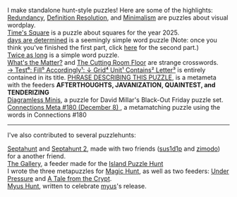I make standalone hunt-style puzzles! Here are some of the highlights:<br>
[Redundancy](https://puzzling.stackexchange.com/questions/109708/redundancy), [Definition Resolution](https://puzzling.stackexchange.com/questions/111258/definition-resolution), and
[Minimalism](https://puzzling.stackexchange.com/questions/110475/minimalism) are puzzles about visual wordplay.<br>
[Time's Square](https://puzzling.stackexchange.com/questions/129898/times-square-a-new-years-puzzle) is a puzzle about squares for the year 2025.<br>
[days are determined](https://i.stack.imgur.com/gJWXe.png) is a seemingly simple word puzzle (Note: once you think you've finished the first part, click [here](https://i.stack.imgur.com/DEAvl.png) for the second part.)<br>
[Twice as long](https://puzzling.stackexchange.com/questions/116412/how-can-i-make-my-puzzles-twice-as-long) is a simple word puzzle.<br>
[What's the Matter?](https://puzzling.stackexchange.com/questions/128026/whats-the-matter) and [The Cutting Room Floor](https://puzzling.stackexchange.com/questions/131267/the-cutting-room-floor) are strange crosswords.<br>
[→ Test⁶: Fill⁵ Accordingly¹: ↓ Grid⁴ Unit¹ Contains² Letter³](https://puzzling.stackexchange.com/questions/130264/%e2%86%92-test%e2%81%b6-fill%e2%81%b5-accordingly%c2%b9-%e2%86%93-grid%e2%81%b4-unit%c2%b9-contains%c2%b2-letter%c2%b3) is entirely contained in its title.
[PHRASE DESCRIBING THIS PUZZLE](https://i.imgur.com/s8oujmf.png), is a metameta with the feeders **AFTERTHOUGHTS, JAVANIZATION, QUAINTEST, and TENDERIZING**<br>
[Diagramless Minis](https://thegriddle.net/puzzledir/grab-bag_2023_11_24.pdf), a puzzle for David Millar's Black-Out Friday puzzle set.<br>
[Connections Meta #180 (December 8)
](https://docs.google.com/spreadsheets/d/1iCLhMuOi_pEn1WBnJRSnOmJdvqOak0RkTpxFLxeEISU/edit), a metamatching puzzle using the words in Connections #180<br>

---
I've also contributed to several puzzlehunts:

[Septahunt](https://docs.google.com/spreadsheets/u/1/d/1T16A0dZxV0As24ZiSfBgFdCgtFkq0nghhDqnQtAMCTs/) and [Septahunt 2](https://docs.google.com/spreadsheets/d/10AP6N8dQfs63jmbU-CjRnWFTHiuHQLS7PuwHpzDR8Mo/edit?gid=718573448#gid=718573448), made with two friends ([sus1d1p](https://crosshare.org/sus1d1p) and [zimodo](https://zirnodo.blogspot.com/)) for a another friend.<br>
[The Gallery](https://islandpuzzlehunt.com/puzzle/the-gallery/), a feeder made for the [Island Puzzle Hunt](https://islandpuzzlehunt.com/)<br>
I wrote the three metapuzzles for [Magic Hunt](https://puzzlehuntmy.us/hunt/13-Magic-Hunt), as well as two feeders: [Under Pressure](https://puzzlehuntmy.us/hunt/13-Magic-Hunt/puzzle/90-pressureTMPP) and [A Tale from the Crypt](https://puzzlehuntmy.us/hunt/13-Magic-Hunt/puzzle/93-talefromcryptTMPP).<br>
[Myus Hunt](https://puzzlehuntmy.us/hunt/3-myus_hunt), written to celebrate [myus](https://www.puzzles.wiki/wiki/Myus)'s release.
